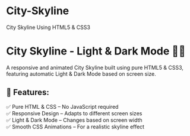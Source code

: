 # City-Skyline
City Skyline Using HTML5 &amp; CSS3

# City Skyline - Light & Dark Mode 🌆🌙

A responsive and animated City Skyline built using pure HTML5 & CSS3, featuring automatic Light & Dark Mode based on screen size.

## 🚀 Features:
✅ Pure HTML & CSS – No JavaScript required  
✅ Responsive Design – Adapts to different screen sizes  
✅ Light & Dark Mode – Changes based on screen width  
✅ Smooth CSS Animations – For a realistic skyline effect  
